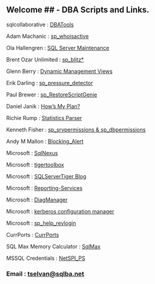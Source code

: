 ## Welcome ## - DBA Scripts and Links.  

sqlcollaborative : [DBATools](https://dbatools.io/)

Adam Machanic : [sp_whoisactive](http://whoisactive.com/downloads/)

Ola Hallengren : [SQL Server Maintenance](https://ola.hallengren.com/downloads.html)

Brent Ozar Unlimited : [sp_blitz*](https://github.com/BrentOzarULTD/SQL-Server-First-Responder-Kit/releases)

Glenn Berry : [Dynamic Management Views](https://sqlserverperformance.wordpress.com/)

Erik Darling  : [sp_pressure_detector](https://github.com/erikdarlingdata/DarlingData/tree/master/sp_pressure_detector)

Paul Brewer : [sp_RestoreScriptGenie](https://paulbrewer.wordpress.com/sp_restoregene/)

Daniel Janik : [How’s My Plan?](http://www.howsmyplan.com/)

Richie Rump : [Statistics Parser](http://statisticsparser.com/)

Kenneth Fisher : [sp_srvpermissions & sp_dbpermissions](https://github.com/sqlstudent144/SQL-Server-Scripts)

Andy M Mallon : [Blocking_Alert](https://am2.co/2017/12/alerting-sql-server-blocking/)

Microsoft : [SqlNexus](https://github.com/Microsoft/SqlNexus)

Microsoft : [tigertoolbox](https://github.com/Microsoft/tigertoolbox) 

Microsoft : [SQLServerTiger Blog](https://techcommunity.microsoft.com/t5/SQL-Server/bg-p/SQLServer/label-name/SQLServerTiger)

Microsoft : [Reporting-Services](https://github.com/Microsoft/Reporting-Services)

Microsoft : [DiagManager](https://github.com/Microsoft/DiagManager)

Microsoft : [kerberos configuration manager](https://www.microsoft.com/en-us/download/details.aspx?id=39046)

Microsoft : [sp_help_revlogin](https://support.microsoft.com/en-nz/help/918992/how-to-transfer-logins-and-passwords-between-instances-of-sql-server)

CurrPorts : [CurrPorts](http://www.nirsoft.net/utils/cports.html#DownloadLinks)

SQL Max Memory Calculator : [SqlMax](http://sqlmax.chuvash.eu/)

MSSQL Credentials : [NetSPI_PS](https://github.com/NetSPI/Powershell-Modules)


### Email : tselvan@sqlba.net
